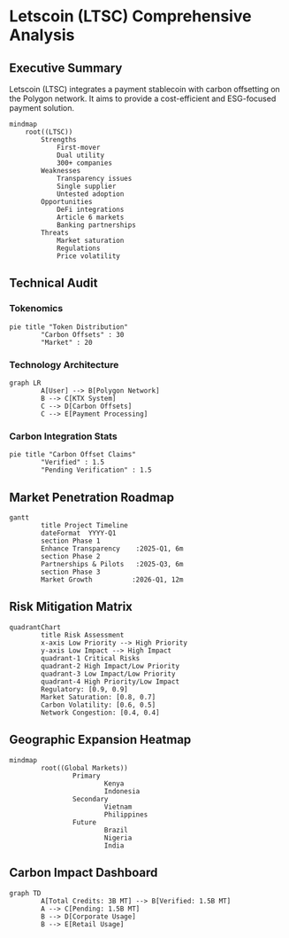 # Letscoin (LTSC) Comprehensive Analysis

## Executive Summary 
Letscoin (LTSC) integrates a payment stablecoin with carbon offsetting on the Polygon network. It aims to provide a cost-efficient and ESG-focused payment solution.

```mermaid
mindmap
    root((LTSC))
        Strengths
            First-mover
            Dual utility
            300+ companies
        Weaknesses
            Transparency issues
            Single supplier
            Untested adoption
        Opportunities
            DeFi integrations
            Article 6 markets
            Banking partnerships
        Threats
            Market saturation
            Regulations
            Price volatility
```

## Technical Audit 

### Tokenomics
```mermaid
pie title "Token Distribution"
        "Carbon Offsets" : 30
        "Market" : 20
```

### Technology Architecture
```mermaid
graph LR
        A[User] --> B[Polygon Network]
        B --> C[KTX System]
        C --> D[Carbon Offsets]
        C --> E[Payment Processing]
```

### Carbon Integration Stats
```mermaid
pie title "Carbon Offset Claims"
        "Verified" : 1.5
        "Pending Verification" : 1.5
```

## Market Penetration Roadmap

```mermaid
gantt
        title Project Timeline
        dateFormat  YYYY-Q1
        section Phase 1
        Enhance Transparency    :2025-Q1, 6m
        section Phase 2
        Partnerships & Pilots   :2025-Q3, 6m
        section Phase 3
        Market Growth          :2026-Q1, 12m
```

## Risk Mitigation Matrix
```mermaid
quadrantChart
        title Risk Assessment
        x-axis Low Priority --> High Priority
        y-axis Low Impact --> High Impact
        quadrant-1 Critical Risks
        quadrant-2 High Impact/Low Priority
        quadrant-3 Low Impact/Low Priority
        quadrant-4 High Priority/Low Impact
        Regulatory: [0.9, 0.9]
        Market Saturation: [0.8, 0.7]
        Carbon Volatility: [0.6, 0.5]
        Network Congestion: [0.4, 0.4]
```

## Geographic Expansion Heatmap
```mermaid
mindmap
        root((Global Markets))
                Primary
                        Kenya
                        Indonesia
                Secondary
                        Vietnam
                        Philippines
                Future
                        Brazil
                        Nigeria
                        India
```

## Carbon Impact Dashboard
```mermaid
graph TD
        A[Total Credits: 3B MT] --> B[Verified: 1.5B MT]
        A --> C[Pending: 1.5B MT]
        B --> D[Corporate Usage]
        B --> E[Retail Usage]
```
